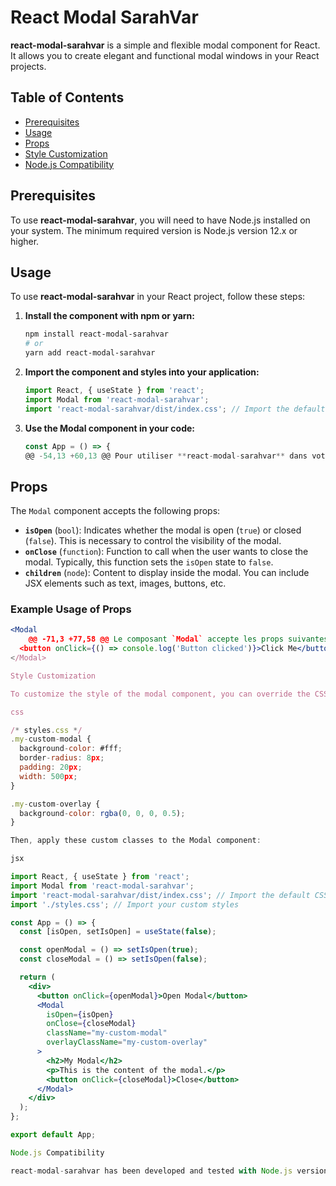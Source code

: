 # React Modal SarahVar

**react-modal-sarahvar** is a simple and flexible modal component for React. It allows you to create elegant and functional modal windows in your React projects.

## Table of Contents

- [Prerequisites](#prerequisites)
- [Usage](#usage)
- [Props](#props)
- [Style Customization](#style-customization)
- [Node.js Compatibility](#nodejs-compatibility)

## Prerequisites

To use **react-modal-sarahvar**, you will need to have Node.js installed on your system. The minimum required version is Node.js version 12.x or higher.

## Usage

To use **react-modal-sarahvar** in your React project, follow these steps:

1. **Install the component with npm or yarn:**

    ```bash
    npm install react-modal-sarahvar
    # or
    yarn add react-modal-sarahvar
    ```

2. **Import the component and styles into your application:**

    ```jsx
    import React, { useState } from 'react';
    import Modal from 'react-modal-sarahvar';
    import 'react-modal-sarahvar/dist/index.css'; // Import the default CSS if needed
    ```

3. **Use the Modal component in your code:**

    ```jsx
    const App = () => {
	@@ -54,13 +60,13 @@ Pour utiliser **react-modal-sarahvar** dans votre projet React, suivez ces étap

## Props

The `Modal` component accepts the following props:

- **`isOpen`** (`bool`): Indicates whether the modal is open (`true`) or closed (`false`). This is necessary to control the visibility of the modal.
- **`onClose`** (`function`): Function to call when the user wants to close the modal. Typically, this function sets the `isOpen` state to `false`.
- **`children`** (`node`): Content to display inside the modal. You can include JSX elements such as text, images, buttons, etc.

### Example Usage of Props

```jsx
<Modal
	@@ -71,3 +77,58 @@ Le composant `Modal` accepte les props suivantes :
  <button onClick={() => console.log('Button clicked')}>Click Me</button>
</Modal>

Style Customization

To customize the style of the modal component, you can override the CSS classes defined in react-modal-sarahvar/dist/index.css or use custom CSS classes. Here is an example of overriding styles:

css

/* styles.css */
.my-custom-modal {
  background-color: #fff;
  border-radius: 8px;
  padding: 20px;
  width: 500px;
}

.my-custom-overlay {
  background-color: rgba(0, 0, 0, 0.5);
}

Then, apply these custom classes to the Modal component:

jsx

import React, { useState } from 'react';
import Modal from 'react-modal-sarahvar';
import 'react-modal-sarahvar/dist/index.css'; // Import the default CSS if needed
import './styles.css'; // Import your custom styles

const App = () => {
  const [isOpen, setIsOpen] = useState(false);

  const openModal = () => setIsOpen(true);
  const closeModal = () => setIsOpen(false);

  return (
    <div>
      <button onClick={openModal}>Open Modal</button>
      <Modal
        isOpen={isOpen}
        onClose={closeModal}
        className="my-custom-modal"
        overlayClassName="my-custom-overlay"
      >
        <h2>My Modal</h2>
        <p>This is the content of the modal.</p>
        <button onClick={closeModal}>Close</button>
      </Modal>
    </div>
  );
};

export default App;

Node.js Compatibility

react-modal-sarahvar has been developed and tested with Node.js version 20. While it should work correctly with compatible versions, compatibility with other versions of Node.js has not been formally tested.
